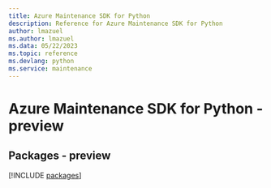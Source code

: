 ```yaml
---
title: Azure Maintenance SDK for Python
description: Reference for Azure Maintenance SDK for Python
author: lmazuel
ms.author: lmazuel
ms.data: 05/22/2023
ms.topic: reference
ms.devlang: python
ms.service: maintenance
---
```

# Azure Maintenance SDK for Python - preview
## Packages - preview
[!INCLUDE [packages](maintenance-index.md)]